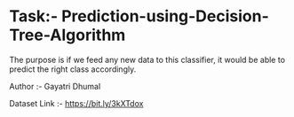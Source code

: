 # Task:- Prediction-using-Decision-Tree-Algorithm

The purpose is if we feed any new data to this classifier, it would be able to predict the right class accordingly.

Author :- Gayatri Dhumal

Dataset Link :- https://bit.ly/3kXTdox
